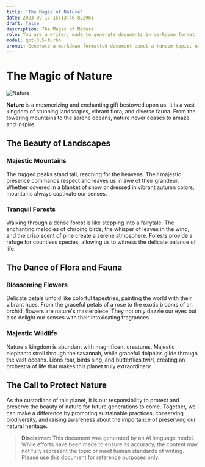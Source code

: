 ```yaml
---
title: 'The Magic of Nature'
date: 2023-09-17 15:13:46.822961
draft: false
description: The Magic of Nature
role: You are a writer, made to generate documents in markdown format. It is very important that all of the documents you generate are in valid markdown format.
model: gpt-3.5-turbo
prompt: Generate a markdown formatted document about a random topic. At the bottom, include a disclaimer explaining that the document was generated by you. The first line of the document should be the title. Make sure that the entire document is in proper markdown format, using a mix of various tags to make the document visually appealing.
---
```


# The Magic of Nature

![Nature](https://www.example.com/nature.jpg)

**Nature** is a mesmerizing and enchanting gift bestowed upon us. It is a vast kingdom of stunning landscapes, vibrant flora, and diverse fauna. From the towering mountains to the serene oceans, nature never ceases to amaze and inspire.

## The Beauty of Landscapes

### Majestic Mountains

The rugged peaks stand tall, reaching for the heavens. Their majestic presence commands respect and leaves us in awe of their grandeur. Whether covered in a blanket of snow or dressed in vibrant autumn colors, mountains always captivate our senses.

### Tranquil Forests

Walking through a dense forest is like stepping into a fairytale. The enchanting melodies of chirping birds, the whisper of leaves in the wind, and the crisp scent of pine create a serene atmosphere. Forests provide a refuge for countless species, allowing us to witness the delicate balance of life.

## The Dance of Flora and Fauna

### Blossoming Flowers

Delicate petals unfold like colorful tapestries, painting the world with their vibrant hues. From the graceful petals of a rose to the exotic blooms of an orchid, flowers are nature's masterpiece. They not only dazzle our eyes but also delight our senses with their intoxicating fragrances.

### Majestic Wildlife

Nature's kingdom is abundant with magnificent creatures. Majestic elephants stroll through the savannah, while graceful dolphins glide through the vast oceans. Lions roar, birds sing, and butterflies twirl, creating an orchestra of life that makes this planet truly extraordinary.

## The Call to Protect Nature

As the custodians of this planet, it is our responsibility to protect and preserve the beauty of nature for future generations to come. Together, we can make a difference by promoting sustainable practices, conserving biodiversity, and raising awareness about the importance of preserving our natural heritage.

> **Disclaimer:**
> This document was generated by an AI language model. While efforts have been made to ensure its accuracy, the content may not fully represent the topic or meet human standards of writing. Please use this document for reference purposes only.